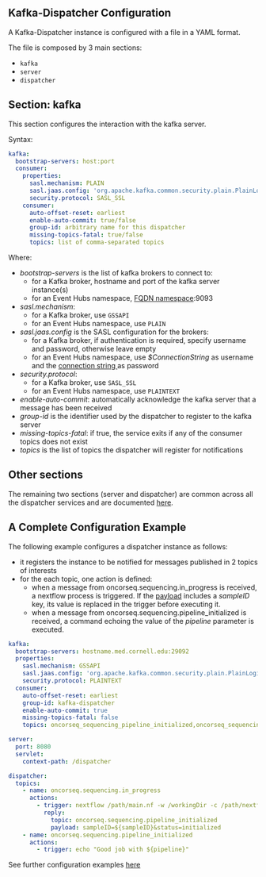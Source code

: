 Kafka-Dispatcher Configuration
--
A Kafka-Dispatcher instance is configured with a file in a YAML format. 

The file is composed by 3 main sections:

* `kafka`
* `server`
* `dispatcher`

## Section: kafka
This section configures the interaction with the kafka server.

Syntax: 
```yaml
kafka:
  bootstrap-servers: host:port
  consumer:
    properties:
      sasl.mechanism: PLAIN
      sasl.jaas.config: 'org.apache.kafka.common.security.plain.PlainLoginModule required username="..." password="...";'
      security.protocol: SASL_SSL
    consumer:
      auto-offset-reset: earliest
      enable-auto-commit: true/false
      group-id: arbitrary name for this dispatcher
      missing-topics-fatal: true/false
      topics: list of comma-separated topics
```
Where:
* _bootstrap-servers_ is the list of kafka brokers to connect to:
    * for a Kafka broker, hostname and port of the kafka server instance(s)
    * for an Event Hubs namespace, [FQDN namespace](EVENT_HUBS.md):9093
* _sasl.mechanism_: 
    * for a Kafka broker, use `GSSAPI`
    * for an Event Hubs namespace, use `PLAIN`
* _sasl.jaas.config_  is the  SASL configuration for the brokers:
    * for a Kafka broker, if authentication is required, specify username and password, otherwise leave empty
    * for an Event Hubs namespace, use _$ConnectionString_ as username and the [connection string ](EVENT_HUBS.md) as password
* _security.protocol_:
    * for a Kafka broker, use `SASL_SSL`
    * for an Event Hubs namespace, use `PLAINTEXT`
* _enable-auto-commit_: automatically acknowledge the kafka server that a message has been received 
* _group-id_ is the identifier used by the dispatcher to register to the kafka server
* _missing-topics-fatal_: if true, the service exits if any of the consumer topics does not exist
* _topics_ is the list of topics the dispatcher will register for notifications
 
## Other sections
The remaining two sections (server and dispatcher) are common across all the dispatcher services and are documented [here](../../CONFIGURATION.md).

## A Complete Configuration Example
The following example configures a dispatcher instance as follows:

* it registers the instance to be notified for messages published in 2 topics of interests 
* for the each topic, one action is defined:
  * when a message from oncorseq.sequencing.in_progress is received, a nextflow process is triggered. If the [payload](../../PAYLOAD.md) includes a _sampleID_ key, its value is replaced in the trigger before executing it. 
  * when a message from oncorseq.sequencing.pipeline_initialized is received, a command echoing the value of the _pipeline_ parameter is executed.

```yaml
kafka:
  bootstrap-servers: hostname.med.cornell.edu:29092
  properties:
    sasl.mechanism: GSSAPI
    sasl.jaas.config: 'org.apache.kafka.common.security.plain.PlainLoginModule required username="" password="";'
    security.protocol: PLAINTEXT
  consumer:
    auto-offset-reset: earliest
    group-id: kafka-dispatcher
    enable-auto-commit: true
    missing-topics-fatal: false
    topics: oncorseq_sequencing_pipeline_initialized,oncorseq_sequencing_in_progress,oncorseq_sequencing_analysis_started

server:
  port: 8080
  servlet:
    context-path: /dispatcher

dispatcher:
  topics:
    - name: oncorseq.sequencing.in_progress
      actions:
        - trigger: nextflow /path/main.nf -w /workingDir -c /path/nextflow-manuele.config --sampleID ${sampleID} --dispatcherURL http://localhost:8080/dispatcher/ --resourceDir /path    
          reply:
            topic: oncorseq.sequencing.pipeline_initialized
            payload: sampleID=${sampleID}&status=initialized
    - name: oncorseq.sequencing.pipeline_initialized
      actions:
        - trigger: echo "Good job with ${pipeline}"
```

See further configuration examples [here](../configs)